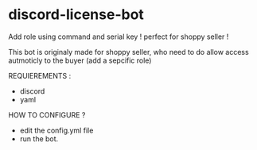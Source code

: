 # discord-license-bot
Add role using command and serial key ! perfect for shoppy seller !

This bot is originaly made for shoppy seller, who need to do allow access autmoticly to the buyer (add a sepcific role)

REQUIEREMENTS :
- discord
- yaml

HOW TO CONFIGURE ?
- edit the config.yml file
- run the bot.
